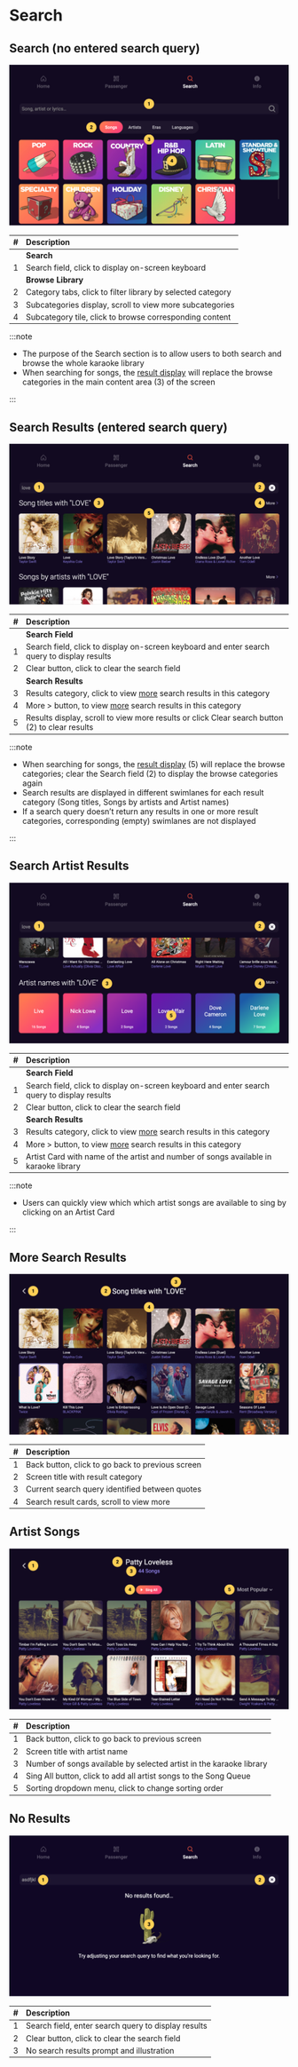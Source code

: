 # Search

## Search (no entered search query)

![Search](./img/searchMain.png)

|   # | Description                                                 |
| --: | :---------------------------------------------------------- |
|     | **Search**                                                  |
|   1 | Search field, click to display on-screen keyboard           |
|     | **Browse Library**                                          |
|   2 | Category tabs, click to filter library by selected category |
|   3 | Subcategories display, scroll to view more subcategories    |
|   4 | Subcategory tile, click to browse corresponding content     |

:::note

- The purpose of the Search section is to allow users to both search and browse the whole karaoke library
- When searching for songs, the [result display](#search-results-entered-search-query) will replace the browse categories in the main content area (3) of the screen

:::

## Search Results (entered search query)

![Search](./img/searchResultsMain.png)

|   # | Description                                                                                    |
| --: | :--------------------------------------------------------------------------------------------- |
|     | **Search Field**                                                                               |
|   1 | Search field, click to display on-screen keyboard and enter search query to display results    |
|   2 | Clear button, click to clear the search field                                                  |
|     | **Search Results**                                                                             |
|   3 | Results category, click to view [more](#more-search-results) search results in this category   |
|   4 | More > button, to view [more](#more-search-results) search results in this category            |
|   5 | Results display, scroll to view more results or click Clear search button (2) to clear results |

:::note

- When searching for songs, the [result display](#search-results-entered-search-query) (5) will replace the browse categories; clear the Search field (2) to display the browse categories again
- Search results are displayed in different swimlanes for each result category (Song titles, Songs by artists and Artist names)
- If a search query doesn’t return any results in one or more result categories, corresponding (empty) swimlanes are not displayed

:::

## Search Artist Results

![Search Artist Results](./img/artistResults.png)

|   # | Description                                                                                  |
| --: | :------------------------------------------------------------------------------------------- |
|     | **Search Field**                                                                             |
|   1 | Search field, click to display on-screen keyboard and enter search query to display results  |
|   2 | Clear button, click to clear the search field                                                |
|     | **Search Results**                                                                           |
|   3 | Results category, click to view [more](#more-search-results) search results in this category |
|   4 | More > button, to view [more](#more-search-results) search results in this category          |
|   5 | Artist Card with name of the artist and number of songs available in karaoke library         |

:::note

- Users can quickly view which which artist songs are available to sing by clicking on an Artist Card

:::

## More Search Results

![More Search Results](./img/moreSearchResultsMain.png)

|   # | Description                                      |
| --: | :----------------------------------------------- |
|   1 | Back button, click to go back to previous screen |
|   2 | Screen title with result category                |
|   3 | Current search query identified between quotes   |
|   4 | Search result cards, scroll to view more         |

## Artist Songs

![Artist Songs](./img/artistSongs.png)

|   # | Description                                                         |
| --: | :------------------------------------------------------------------ |
|   1 | Back button, click to go back to previous screen                    |
|   2 | Screen title with artist name                                       |
|   3 | Number of songs available by selected artist in the karaoke library |
|   4 | Sing All button, click to add all artist songs to the Song Queue    |
|   5 | Sorting dropdown menu, click to change sorting order                |

## No Results

![No Results](./img/noResults.png)

|   # | Description                                         |
| --: | :-------------------------------------------------- |
|   1 | Search field, enter search query to display results |
|   2 | Clear button, click to clear the search field       |
|   3 | No search results prompt and illustration           |
